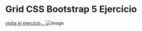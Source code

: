 # Grid CSS Bootstrap 5 Ejercicio
<a href="https://gridbootstrap5.netlify.app/"> visita el ejercicio... </a>
![image](https://github.com/0smarLP/grid_bootstrap/assets/99296482/6e37bb64-0a13-4162-89de-e3e5d67982f3)
